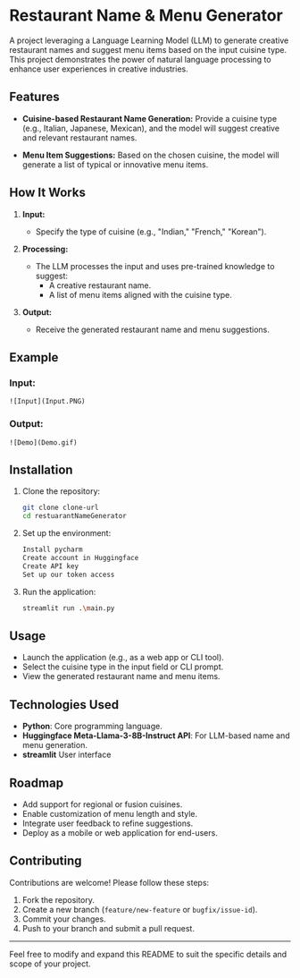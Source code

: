 # Restaurant Name & Menu Generator

A project leveraging a Language Learning Model (LLM) to generate creative restaurant names and suggest menu items based on the input cuisine type. This project demonstrates the power of natural language processing to enhance user experiences in creative industries.

## Features

- **Cuisine-based Restaurant Name Generation:**
  Provide a cuisine type (e.g., Italian, Japanese, Mexican), and the model will suggest creative and relevant restaurant names.

- **Menu Item Suggestions:**
  Based on the chosen cuisine, the model will generate a list of typical or innovative menu items.

## How It Works

1. **Input:**
   - Specify the type of cuisine (e.g., "Indian," "French," "Korean").

2. **Processing:**
   - The LLM processes the input and uses pre-trained knowledge to suggest:
     - A creative restaurant name.
     - A list of menu items aligned with the cuisine type.

3. **Output:**
   - Receive the generated restaurant name and menu suggestions.

## Example

### Input:
```
![Input](Input.PNG)

```

### Output:
```
![Demo](Demo.gif)

```

## Installation

1. Clone the repository:
   ```bash
   git clone clone-url
   cd restuarantNameGenerator
   ```

2. Set up the environment:
   ```bash
   Install pycharm
   Create account in Huggingface
   Create API key
   Set up our token access
   ```

3. Run the application:
   ```bash
   streamlit run .\main.py
   ```

## Usage

- Launch the application (e.g., as a web app or CLI tool).
- Select the cuisine type in the input field or CLI prompt.
- View the generated restaurant name and menu items.

## Technologies Used

- **Python**: Core programming language.
- **Huggingface Meta-Llama-3-8B-Instruct API**: For LLM-based name and menu generation.
- **streamlit** User interface

## Roadmap

- Add support for regional or fusion cuisines.
- Enable customization of menu length and style.
- Integrate user feedback to refine suggestions.
- Deploy as a mobile or web application for end-users.

## Contributing

Contributions are welcome! Please follow these steps:

1. Fork the repository.
2. Create a new branch (`feature/new-feature` or `bugfix/issue-id`).
3. Commit your changes.
4. Push to your branch and submit a pull request.


---

Feel free to modify and expand this README to suit the specific details and scope of your project.
